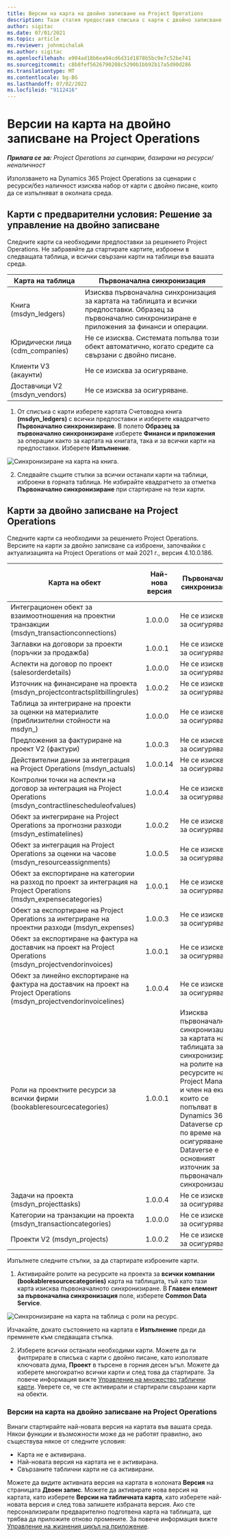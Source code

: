```yaml
---
title: Версии на карта на двойно записване на Project Operations
description: Тази статия предоставя списъка с карти с двойно записване, необходими за Dynamics 365 Project Operations.
author: sigitac
ms.date: 07/01/2021
ms.topic: article
ms.reviewer: johnmichalak
ms.author: sigitac
ms.openlocfilehash: e904ad18b6ea94cd6d31d1878b5bc9e7c52be741
ms.sourcegitcommit: c8b8fef5626790208c5290b1bb92b17a5d90d286
ms.translationtype: MT
ms.contentlocale: bg-BG
ms.lasthandoff: 07/02/2022
ms.locfileid: "9112416"
---
```

# <a name="project-operations-dual-write-map-versions"></a>Версии на карта на двойно записване на Project Operations

_**Прилага се за:** Project Operations за сценарии, базирани на ресурси/неналичност_

Използването на Dynamics 365 Project Operations за сценарии с ресурси/без наличност изисква набор от карти с двойно писане, които да се изпълняват в околната среда. 

## <a name="prerequisite-maps-dual-write-orchestration-solution"></a>Карти с предварителни условия: Решение за управление на двойно записване

Следните карти са необходими предпоставки за решението Project Operations. Не забравяйте да стартирате картите, изброени в следващата таблица, и всички свързани карти на таблици във вашата среда.

| Карта на таблица | Първоначална синхронизация |
| --- | --- |
| Книга (msdyn_ledgers) | Изисква първоначална синхронизация за картата на таблицата и всички предпоставки. Образец за първоначално синхронизиране е приложения за финанси и операции. |
| Юридически лица (cdm_companies) | Не се изисква. Системата попълва този обект автоматично, когато средите са свързани с двойно писане. |
| Клиенти V3 (акаунти) | Не се изисква за осигуряване. |
| Доставчици V2 (msdyn_vendors) | Не се изисква за осигуряване. |

1. От списъка с карти изберете картата Счетоводна книга **(msdyn\_ledgers)** с всички предпоставки и изберете квадратчето **Първоначално синхронизиране**. В полето **Образец за първоначално синхронизиране** изберете **Финанси и приложения** за операции както за картата на книгата, така и за всички карти на предпоставки. Изберете **Изпълнение**.

![Синхронизиране на карта на книга.](media/DW6.png)

2. Следвайте същите стъпки за всички останали карти на таблици, изброени в горната таблица. Не избирайте квадратчето за отметка **Първоначално синхронизиране** при стартиране на тези карти.

## <a name="project-operations-dual-write-maps"></a>Карти за двойно записване на Project Operations

Следните карти са необходими за решението Project Operations. Версиите на карти за двойно записване са изброени, започвайки с актуализацията на Project Operations от май 2021 г., версия 4.10.0.186.

| Карта на обект | Най-нова версия | Първоначална синхронизация | Необходима Dynamics 365 Finance версия |
| --- | --- | --- | --- |
| Интеграционен обект за взаимоотношения на проектни транзакции (msdyn\_transactionconnections) | 1.0.0.0 | Не се изисква за осигуряване. ||
| Заглавки на договори за проекти (поръчки за продажба) | 1.0.0.1 | Не се изисква за осигуряване. ||
| Аспекти на договор по проект (salesorderdetails) | 1.0.0.0 | Не се изисква за осигуряване. ||
| Източник на финансиране на проекта (msdyn_projectcontractsplitbillingrules) | 1.0.0.2 | Не се изисква за осигуряване. ||
| Таблица за интегриране на проекти за оценки на материалите (приблизителни стойности на msdyn\_) | 1.0.0.0 | Не се изисква за осигуряване. ||
| Предложения за фактуриране на проект V2 (фактури) | 1.0.0.3 | Не се изисква за осигуряване. ||
| Действителни данни за интеграция на Project Operations (msdyn_actuals) | 1.0.0.14 | Не се изисква за осигуряване. ||
| Контролни точки на аспекти на договор за интеграция на Project Operations (msdyn_contractlinescheduleofvalues) | 1.0.0.4 | Не се изисква за осигуряване. ||
| Обект за интегриране на Project Operations за прогнозни разходи (msdyn_estimatelines) | 1.0.0.2 | Не се изисква за осигуряване. ||
| Обект за интеграция на Project Operations за оценки на часове (msdyn_resourceassignments) | 1.0.0.5 | Не се изисква за осигуряване. ||
| Обект за експортиране на категории на разход по проект за интеграция на Project Operations (msdyn_expensecategories) | 1.0.0.1 | Не се изисква за осигуряване. ||
| Обект за експортиране на Project Operations за интегриране на проектни разходи (msdyn_expenses) | 1.0.0.3 | Не се изисква за осигуряване. ||
| Обект за експортиране на фактура на доставчик на проект на Project Operations (msdyn_projectvendorinvoices) | 1.0.0.1 | Не се изисква за осигуряване. |10.0.26 или по-късна|
| Обект за линейно експортиране на фактура на доставчик на проект на Project Operations (msdyn_projectvendorinvoicelines) | 1.0.0.4 | Не се изисква за осигуряване. | 10.0.26 или по-късна |
| Роли на проектните ресурси за всички фирми (bookableresourcecategories) | 1.0.0.1 | Изисква първоначална синхронизация за картата на таблицата за синхронизиране на ролите на ресурсите на Project Manager и член на екипа, които се попълват в Dynamics 365 Dataverse среда по време на осигуряването. Dataverse е основният източник за първоначална синхронизация. ||
| Задачи на проекта (msdyn_projecttasks) | 1.0.0.4 | Не се изисква за осигуряване. ||
| Категории на транзакции на проекта (msdyn_transactioncategories) | 1.0.0.0 | Не се изисква за осигуряване. ||
| Проекти V2 (msdyn_projects) | 1.0.0.2 | Не се изисква за осигуряване. ||

Изпълнете следните стъпки, за да стартирате изброените карти.

1. Активирайте ролите на ресурсите на проекта за **всички компании (bookableresourcecategories)** карта на таблицата, тъй като тази карта изисква първоначалното синхронизиране. В **Главен елемент за първоначална синхронизация** поле, изберете **Common Data Service**. 

 ![Синхронизиране на карта на таблица с роли на ресурс.](media/6ResourceInitialSync.jpg)

 Изчакайте, докато състоянието на картата е **Изпълнение** преди да преминете към следващата стъпка.

2. Изберете всички останали необходими карти. Можете да ги филтрирате в списъка с карти с двойно писане, като използвате ключовата дума, **Проект** в търсене в горния десен ъгъл. Можете да изберете многократно всички карти и след това да стартирате. За повече информация вижте [Управление на множество таблични карти](/dynamics365/fin-ops-core/dev-itpro/data-entities/dual-write/multiple-entity-maps). Уверете се, че сте активирали и стартирали свързани карти на обекти.

### <a name="project-operations-dual-write-map-versions"></a>Версии на карта на двойно записване на Project Operations

Винаги стартирайте най-новата версия на картата във вашата среда. Някои функции и възможности може да не работят правилно, ако съществува някое от следните условия:

- Карта не е активирана.
- Най-новата версия на картата не е активирана. 
- Свързаните таблични карти не са активирани.

Можете да видите активната версия на картата в колоната **Версия** на страницата **Двоен запис**. Можете да активирате нова версия на картата, като изберете **Версии на табличната карта**, като изберете най-новата версия и след това запишете избраната версия. Ако сте персонализирали предварително подготвена карта на таблицата, ще трябва да приложите отново промените. За повече информация вижте [Управление на жизнения цикъл на приложение](/dynamics365/fin-ops-core/dev-itpro/data-entities/dual-write/app-lifecycle-management).
